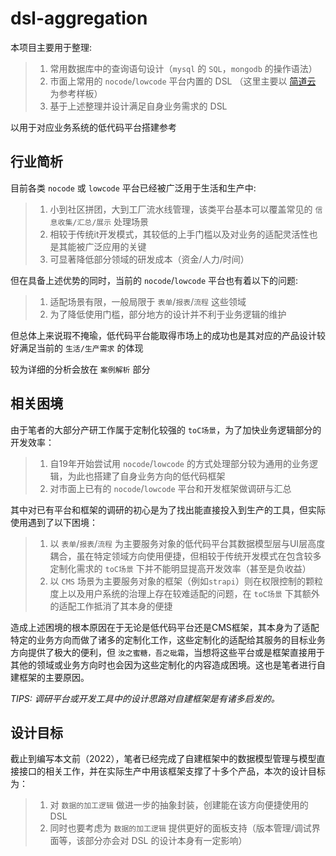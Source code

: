 # dsl-aggregation

本项目主要用于整理:  
> 1. 常用数据库中的查询语句设计（`mysql` 的 `SQL`，`mongodb` 的操作语法）  
> 2. 市面上常用的 `nocode`/`lowcode` 平台内置的 DSL （这里主要以 [简道云](https://www.jiandaoyun.com/) 为参考样板）  
> 3. 基于上述整理并设计满足自身业务需求的 DSL

以用于对应业务系统的低代码平台搭建参考

## 行业简析
目前各类 `nocode` 或 `lowcode` 平台已经被广泛用于生活和生产中:  
> 1. 小到社区拼团，大到工厂流水线管理，该类平台基本可以覆盖常见的 `信息收集/汇总/展示` 处理场景  
> 1. 相较于传统it开发模式，其较低的上手门槛以及对业务的适配灵活性也是其能被广泛应用的关键  
> 1. 可显著降低部分领域的研发成本（资金/人力/时间）

但在具备上述优势的同时，当前的 `nocode`/`lowcode` 平台也有着以下的问题:
> 1. 适配场景有限，一般局限于 `表单`/`报表`/`流程` 这些领域  
> 1. 为了降低使用门槛，部分地方的设计并不利于业务逻辑的维护  

但总体上来说瑕不掩瑜，低代码平台能取得市场上的成功也是其对应的产品设计较好满足当前的 `生活/生产需求` 的体现  

较为详细的分析会放在 `案例解析` 部分

## 相关困境
由于笔者的大部分产研工作属于定制化较强的 `toC场景`，为了加快业务逻辑部分的开发效率：
>1. 自19年开始尝试用 `nocode`/`lowcode` 的方式处理部分较为通用的业务逻辑，为此也搭建了自身业务方向的低代码框架
>1. 对市面上已有的 `nocode`/`lowcode` 平台和开发框架做调研与汇总

其中对已有平台和框架的调研的初心是为了找出能直接投入到生产的工具，但实际使用遇到了以下困境：
>1. 以 `表单`/`报表`/`流程` 为主要服务对象的低代码平台其数据模型层与UI层高度耦合，虽在特定领域方向使用便捷，但相较于传统开发模式在包含较多定制化需求的 `toC场景` 下并不能明显提高开发效率（甚至是负收益）
>1. 以 `CMS` 场景为主要服务对象的框架（例如`strapi`）则在权限控制的颗粒度上以及用户系统的治理上存在较难适配的问题，在 `toC场景` 下其额外的适配工作抵消了其本身的便捷

造成上述困境的根本原因在于无论是低代码平台还是CMS框架，其本身为了适配特定的业务方向而做了诸多的定制化工作，这些定制化的适配给其服务的目标业务方向提供了极大的便利，但 `汝之蜜糖，吾之砒霜`，当想将这些平台或是框架直接用于其他的领域或业务方向时也会因为这些定制化的内容造成困境。这也是笔者进行自建框架的主要原因。

*TIPS: 调研平台或开发工具中的设计思路对自建框架是有诸多启发的。*

## 设计目标
截止到编写本文前（2022），笔者已经完成了自建框架中的数据模型管理与模型直接接口的相关工作，并在实际生产中用该框架支撑了十多个产品，本次的设计目标为：
>1. 对 `数据的加工逻辑` 做进一步的抽象封装，创建能在该方向便捷使用的 DSL
>1. 同时也要考虑为 `数据的加工逻辑` 提供更好的面板支持（版本管理/调试界面等，该部分亦会对 DSL 的设计本身有一定影响）
